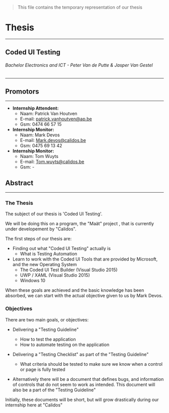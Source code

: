>This file contains the temporary representation of our thesis

# Thesis
---

## Coded UI Testing 

###### Bachelor Electronics and ICT - Peter Van de Putte & Jasper Van Gestel

---

## Promotors
---

* **Internship Attendent:**
    * Naam: Patrick Van Houtven
    * E-mail: patrick.vanhoutven@ap.be
    * Gsm: 0474 66 57 15
* **Internship Monitor:**
    * Naam: Mark Devos
    * E-mail: Mark.devos@calidos.be
    * Gsm: 0475 69 13 42
* **Internship Monitor:**
    * Naam: Tom Wuyts
    * E-mail: Tom.wuyts@calidos.be
    * Gsm: -

## Abstract
---

### The Thesis
The subject of our thesis is 'Coded UI Testing'.

We will be doing this on a program, the "Maät" project , that is currently under developement by "Calidos".

The first steps of our thesis are:

* Finding out what "Coded UI Testing" actually is
  * What is Testing Automation
* Learn to work with the Coded UI Tools that are provided by Microsoft, and the new Operating System
  * The Coded UI Test Builder (Visual Studio 2015)
  * UWP / XAML (Visual Studio 2015)
  * Windows 10

When these goals are achieved and the basic knowledge has been absorbed, we can start with the actual objective given to us by Mark Devos.

### Objectives

There are two main goals, or objectives:

* Delivering a "Testing Guideline"
  * How to test the application
  * How to automate testing on the application
* Delivering a "Testing Checklist" as part of the "Testing Guideline"
  * What criteria should be tested to make sure we know when a control or page is fully tested

* Alternatively there will be a document that defines bugs, and information of controls that do not seem to work as intended. This document will also be a part of the "Testing Guideline"

Initially, these documents will be short, but will grow drastically during our internship here at "Calidos"
